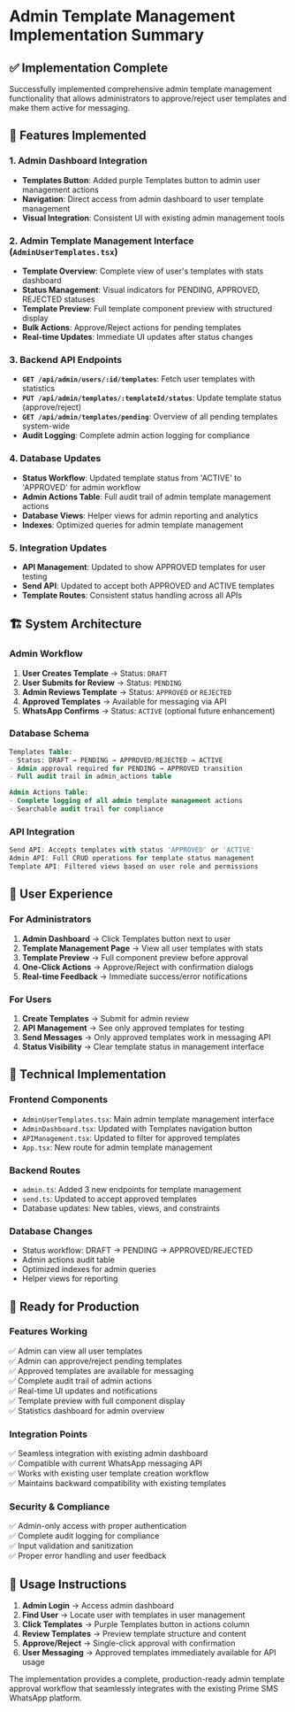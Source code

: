 # Admin Template Management Implementation Summary

## ✅ **Implementation Complete**

Successfully implemented comprehensive admin template management functionality that allows administrators to approve/reject user templates and make them active for messaging.

## 🎯 **Features Implemented**

### **1. Admin Dashboard Integration**
- **Templates Button**: Added purple Templates button to admin user management actions
- **Navigation**: Direct access from admin dashboard to user template management
- **Visual Integration**: Consistent UI with existing admin management tools

### **2. Admin Template Management Interface (`AdminUserTemplates.tsx`)**
- **Template Overview**: Complete view of user's templates with stats dashboard
- **Status Management**: Visual indicators for PENDING, APPROVED, REJECTED statuses
- **Template Preview**: Full template component preview with structured display
- **Bulk Actions**: Approve/Reject actions for pending templates
- **Real-time Updates**: Immediate UI updates after status changes

### **3. Backend API Endpoints**
- **`GET /api/admin/users/:id/templates`**: Fetch user templates with statistics
- **`PUT /api/admin/templates/:templateId/status`**: Update template status (approve/reject)
- **`GET /api/admin/templates/pending`**: Overview of all pending templates system-wide
- **Audit Logging**: Complete admin action logging for compliance

### **4. Database Updates**
- **Status Workflow**: Updated template status from 'ACTIVE' to 'APPROVED' for admin workflow
- **Admin Actions Table**: Full audit trail of admin template management actions
- **Database Views**: Helper views for admin reporting and analytics
- **Indexes**: Optimized queries for admin template management

### **5. Integration Updates**
- **API Management**: Updated to show APPROVED templates for user testing
- **Send API**: Updated to accept both APPROVED and ACTIVE templates
- **Template Routes**: Consistent status handling across all APIs

## 🏗️ **System Architecture**

### **Admin Workflow**
1. **User Creates Template** → Status: `DRAFT`
2. **User Submits for Review** → Status: `PENDING` 
3. **Admin Reviews Template** → Status: `APPROVED` or `REJECTED`
4. **Approved Templates** → Available for messaging via API
5. **WhatsApp Confirms** → Status: `ACTIVE` (optional future enhancement)

### **Database Schema**
```sql
Templates Table:
- Status: DRAFT → PENDING → APPROVED/REJECTED → ACTIVE
- Admin approval required for PENDING → APPROVED transition
- Full audit trail in admin_actions table

Admin Actions Table:
- Complete logging of all admin template management actions
- Searchable audit trail for compliance
```

### **API Integration**
```typescript
Send API: Accepts templates with status 'APPROVED' or 'ACTIVE'
Admin API: Full CRUD operations for template status management
Template API: Filtered views based on user role and permissions
```

## 📱 **User Experience**

### **For Administrators**
1. **Admin Dashboard** → Click Templates button next to user
2. **Template Management Page** → View all user templates with stats
3. **Template Preview** → Full component preview before approval
4. **One-Click Actions** → Approve/Reject with confirmation dialogs
5. **Real-time Feedback** → Immediate success/error notifications

### **For Users**
1. **Create Templates** → Submit for admin review
2. **API Management** → See only approved templates for testing
3. **Send Messages** → Only approved templates work in messaging API
4. **Status Visibility** → Clear template status in management interface

## 🔧 **Technical Implementation**

### **Frontend Components**
- `AdminUserTemplates.tsx`: Main admin template management interface
- `AdminDashboard.tsx`: Updated with Templates navigation button
- `APIManagement.tsx`: Updated to filter for approved templates
- `App.tsx`: New route for admin template management

### **Backend Routes**
- `admin.ts`: Added 3 new endpoints for template management
- `send.ts`: Updated to accept approved templates
- Database updates: New tables, views, and constraints

### **Database Changes**
- Status workflow: DRAFT → PENDING → APPROVED/REJECTED
- Admin actions audit table
- Optimized indexes for admin queries
- Helper views for reporting

## 🚀 **Ready for Production**

### **Features Working**
✅ Admin can view all user templates  
✅ Admin can approve/reject pending templates  
✅ Approved templates are available for messaging  
✅ Complete audit trail of admin actions  
✅ Real-time UI updates and notifications  
✅ Template preview with full component display  
✅ Statistics dashboard for admin overview  

### **Integration Points**
✅ Seamless integration with existing admin dashboard  
✅ Compatible with current WhatsApp messaging API  
✅ Works with existing user template creation workflow  
✅ Maintains backward compatibility with existing templates  

### **Security & Compliance**
✅ Admin-only access with proper authentication  
✅ Complete audit logging for compliance  
✅ Input validation and sanitization  
✅ Proper error handling and user feedback  

## 🎉 **Usage Instructions**

1. **Admin Login** → Access admin dashboard
2. **Find User** → Locate user with templates in user management
3. **Click Templates** → Purple Templates button in actions column
4. **Review Templates** → Preview template structure and content
5. **Approve/Reject** → Single-click approval with confirmation
6. **User Messaging** → Approved templates immediately available for API usage

The implementation provides a complete, production-ready admin template approval workflow that seamlessly integrates with the existing Prime SMS WhatsApp platform.